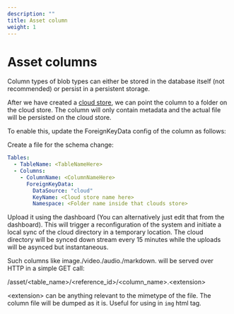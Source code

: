 ```yaml
---
description: ""
title: Asset column
weight: 1
---
```


Asset columns
===

Column types of blob types can either be stored in the database itself (not recommended) or persist in a persistent storage.

After we have created a [cloud store](cloudstore.md), we can point the column to a folder on the cloud store. The column will only contain metadata and the actual file will be persisted on the cloud store.

To enable this, update the ForeignKeyData config of the column as follows:

Create a file for the schema change:

```add_column_storage.yaml
Tables:
  - TableName: <TableNameHere>
  - Columns:
    - ColumnName: <ColumnNameHere>
      ForeignKeyData:
        DataSource: "cloud"
        KeyName: <Cloud store name here>
        Namespace: <Folder name inside that clouds store>
```


Upload it using the dashboard (You can alternatively just edit that from the dashboard). This will trigger a reconfiguration of the system and initiate a local sync of the cloud directory in a temporary location. The cloud directory will be synced down stream every 15 minutes while the uploads will be asynced but instantaneous.


Such columns like image./video./audio./markdown. will be served over HTTP in a simple GET call:

/asset/&lt;table_name&gt;/&lt;reference_id&gt;/&lt;column_name&gt;.&lt;extension&gt;

&lt;extension&gt; can be anything relevant to the mimetype of the file. The column file will be dumped as it is. Useful for using in `img` html tag.